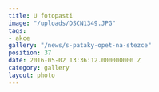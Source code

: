 ```yaml
---
title: U fotopasti
image: "/uploads/DSCN1349.JPG"
tags:
- akce
gallery: "/news/s-pataky-opet-na-stezce"
position: 37
date: 2016-05-02 13:36:12.000000000 Z
category: gallery
layout: photo
---
```

